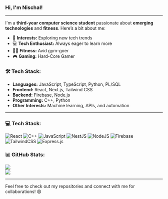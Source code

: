 ### Hi, I'm Nischal!

---

I'm a **third-year computer science student** passionate about **emerging technologies** and **fitness**. Here’s a bit about me:

- 🔭 **Interests:** Exploring new tech trends
- 💻 **Tech Enthusiast:** Always eager to learn more
- 🏋️‍♂️ **Fitness:** Avid gym-goer
- 🎮 **Gaming:** Hard-Core Gamer 

### 🛠 Tech Stack:
- **Languages:** JavaScript, TypeScript, Python, PL/SQL
- **Frontend:** React, Next.js, Tailwind CSS
- **Backend:** Firebase, Node.js
- **Programming:** C++, Python
- **Other Interests:** Machine learning, APIs, and automation


---

### 💻 Tech Stack:
![React](https://img.shields.io/badge/react-%2320232a.svg?style=for-the-badge&logo=react&logoColor=%2361DAFB) ![C++](https://img.shields.io/badge/c++-%2300599C.svg?style=for-the-badge&logo=c%2B%2B&logoColor=white) ![JavaScript](https://img.shields.io/badge/javascript-%23323330.svg?style=for-the-badge&logo=javascript&logoColor=%23F7DF1E) ![NestJS](https://img.shields.io/badge/nestjs-%23E0234E.svg?style=for-the-badge&logo=nestjs&logoColor=white) ![NodeJS](https://img.shields.io/badge/node.js-6DA55F?style=for-the-badge&logo=node.js&logoColor=white) ![Firebase](https://img.shields.io/badge/firebase-a08021?style=for-the-badge&logo=firebase&logoColor=ffcd34) ![TailwindCSS](https://img.shields.io/badge/tailwindcss-%2338B2AC.svg?style=for-the-badge&logo=tailwind-css&logoColor=white) ![Express.js](https://img.shields.io/badge/express.js-%23404d59.svg?style=for-the-badge&logo=express&logoColor=%2361DAFB)

### 📊 GitHub Stats:
![](https://github-readme-streak-stats.herokuapp.com/?user=Nischa1Mv&theme=dark&hide_border=false)<br/>
![](https://github-readme-stats.vercel.app/api/top-langs/?username=Nischa1Mv&theme=dark&hide_border=false&include_all_commits=false&count_private=false&layout=compact)

---
Feel free to check out my repositories and connect with me for collaborations! 😄
